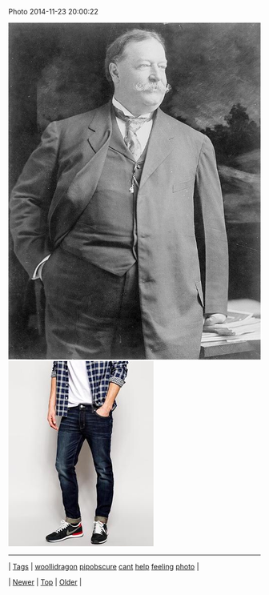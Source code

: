 <!--
title: Photo 2014-11-23 20
date: 2020-06-28T15:27:00.047Z
tags: woollidragon, pipobscure, cant, help, feeling, photo
-->


Photo 2014-11-23 20:00:22

![](103393849319-0.jpg)
![](103393849319-1.jpg)

<!--BOTTOM-POST-NAVIGATION-->
---

| [Tags](tags.md) | [woollidragon](tag-woollidragon.md) [pipobscure](tag-pipobscure.md) [cant](tag-cant.md) [help](tag-help.md) [feeling](tag-feeling.md) [photo](tag-photo.md) |

| [Newer](103308585079.md) | [Top](index.md) | [Older](103427615124.md) |